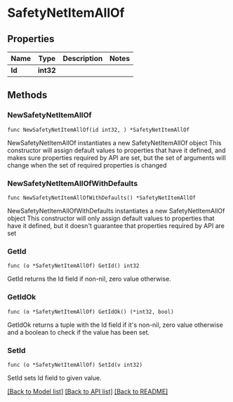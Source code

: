 # SafetyNetItemAllOf

## Properties

Name | Type | Description | Notes
------------ | ------------- | ------------- | -------------
**Id** | **int32** |  | 

## Methods

### NewSafetyNetItemAllOf

`func NewSafetyNetItemAllOf(id int32, ) *SafetyNetItemAllOf`

NewSafetyNetItemAllOf instantiates a new SafetyNetItemAllOf object
This constructor will assign default values to properties that have it defined,
and makes sure properties required by API are set, but the set of arguments
will change when the set of required properties is changed

### NewSafetyNetItemAllOfWithDefaults

`func NewSafetyNetItemAllOfWithDefaults() *SafetyNetItemAllOf`

NewSafetyNetItemAllOfWithDefaults instantiates a new SafetyNetItemAllOf object
This constructor will only assign default values to properties that have it defined,
but it doesn't guarantee that properties required by API are set

### GetId

`func (o *SafetyNetItemAllOf) GetId() int32`

GetId returns the Id field if non-nil, zero value otherwise.

### GetIdOk

`func (o *SafetyNetItemAllOf) GetIdOk() (*int32, bool)`

GetIdOk returns a tuple with the Id field if it's non-nil, zero value otherwise
and a boolean to check if the value has been set.

### SetId

`func (o *SafetyNetItemAllOf) SetId(v int32)`

SetId sets Id field to given value.



[[Back to Model list]](../README.md#documentation-for-models) [[Back to API list]](../README.md#documentation-for-api-endpoints) [[Back to README]](../README.md)


